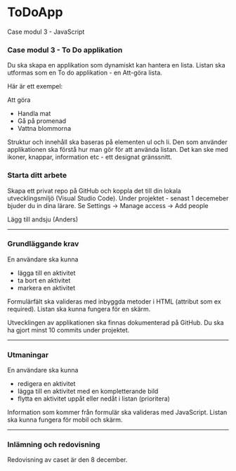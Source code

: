 # ToDoApp
Case modul 3 - JavaScript

### Case modul 3 - To Do applikation
Du ska skapa en applikation som dynamiskt kan hantera en lista. Listan ska utformas som en To do applikation - en Att-göra lista.

Här är ett exempel:

Att göra
- Handla mat
- Gå på promenad
- Vattna blommorna

Struktur och innehåll ska baseras på elementen ul och li. Den som använder applikationen ska förstå hur man gör för att använda listan. Det kan ske med ikoner, knappar, information etc - ett designat gränssnitt. 

### Starta ditt arbete
Skapa ett privat repo på GitHub och koppla det till din lokala utvecklingsmiljö (Visual Studio Code).
Under projektet - senast 1 decemeber bjuder du in dina lärare. Se Settings -> Manage access -> Add people

Lägg till 
andsju (Anders)


***

### Grundläggande krav
En användare ska kunna
- lägga till en aktivitet
- ta bort en aktivitet
- markera en aktivitet

Formulärfält ska valideras med inbyggda metoder i HTML (attribut som ex required).
Listan ska kunna fungera för en skärm.

Utvecklingen av applikationen ska finnas dokumenterad på GitHub. Du ska ha gjort minst 10 commits under projektet.

***

### Utmaningar
En användare ska kunna
- redigera en aktivitet 
- lägga till en aktivitet med en kompletterande bild
- flytta en aktivitet uppåt eller nedåt i listan (prioritera)

Information som kommer från formulär ska valideras med JavaScript.
Listan ska kunna fungera för mobil och skärm.

***


### Inlämning och redovisning
Redovisning av caset är den 8 december. 

